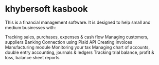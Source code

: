 # khybersoft kasbook
This is a financial management software. It is designed to help small and medium businesses with:

Tracking sales, purchases, expenses & cash flow
Managing customers, suppliers
Banking Connection using Plaid API
Creating invoices
Manufacturing module
Monitoring your tax
Managing chart of accounts, double entry accounting, journals & ledgers
Tracking trial balance, profit & loss, balance sheet reports

